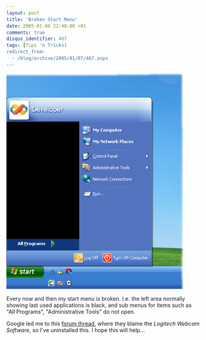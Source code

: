```yaml
---
layout: post
title: 'Broken Start Menu'
date: 2005-01-06 22:48:00 +01
comments: true
disqus_identifier: 467
tags: [Tips 'n Tricks]
redirect_from:
  - /blog/archive/2005/01/07/467.aspx
---
```


![Broken Start Menu](/files/archive/startmenu.png)

Every now and then my start menu is broken. I.e. the left area normally showing last used applications is black, and sub menus for items such as "All Programs", "Administrative Tools" do not open.

Google led me to this [forum thread](http://www.uwm.edu/%7Ebobtreat/messages/343.shtml), where they blame the *Logitech Webcam Software*, so I've uninstalled this. I hope this will help...




